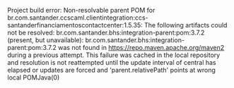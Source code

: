 Project build error: Non-resolvable parent POM for br.com.santander.ccscaml.clientintegration:ccs-santanderfinanciamentoscontactcenter:1.5.35: The following artifacts could not be resolved: br.com.santander.bhs:integration-parent:pom:3.7.2 (present, but unavailable): br.com.santander.bhs:integration-parent:pom:3.7.2 was not found in https://repo.maven.apache.org/maven2 during a previous attempt. This failure was cached in the local repository and resolution is not reattempted until the update interval of central has elapsed or updates are forced and 'parent.relativePath' points at wrong local POMJava(0)
